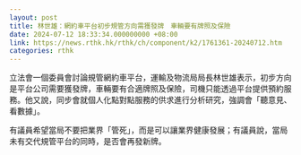 ```yaml
---
layout: post
title: 林世雄：網約車平台初步規管方向需獲發牌　車輛要有牌照及保險
date: 2024-07-12 18:33:34.000000000 +08:00
link: https://news.rthk.hk/rthk/ch/component/k2/1761361-20240712.htm
categories: rthk
---
```


立法會一個委員會討論規管網約車平台，運輸及物流局局長林世雄表示，初步方向是平台公司需要獲發牌，車輛要有合適牌照及保險，司機只能透過平台提供預約服務。他又說，同步會就個人化點對點服務的供求進行分析研究，強調會「聽意見、看數據」。

有議員希望當局不要把業界「管死」，而是可以讓業界健康發展；有議員說，當局未有交代規管平台的同時，是否會再發新牌。
